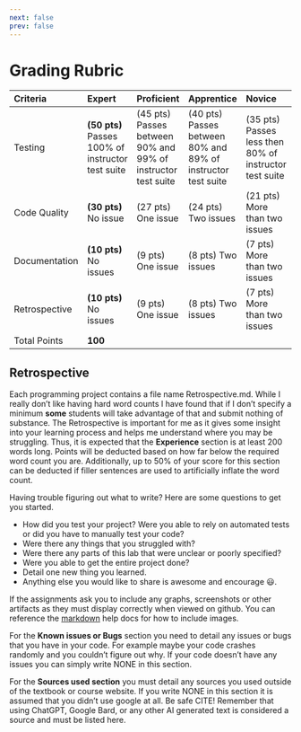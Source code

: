 ```yaml
---
next: false
prev: false
---
```


# Grading Rubric

| Criteria      | Expert                                            | Proficient                                                   | Apprentice                                                   | Novice                                                 | Unknown                            |
|:--------------|:--------------------------------------------------|:-------------------------------------------------------------|:-------------------------------------------------------------|:-------------------------------------------------------|:-----------------------------------|
| Testing       | **(50 pts)** Passes 100% of instructor test suite | (45 pts) Passes between 90% and 99% of instructor test suite | (40 pts) Passes between 80% and 89% of instructor test suite | (35 pts) Passes less then 80% of instructor test suite | (0 pts) Minimum standards not meet |
| Code Quality  | **(30 pts)** No issue                             | (27 pts) One issue                                           | (24 pts) Two issues                                          | (21 pts) More than two issues                          | (0 pts) Minimum standards not meet |
| Documentation | **(10 pts)** No issues                            | (9 pts) One issue                                            | (8 pts) Two issues                                           | (7 pts) More than two issues                           | (0 pts) Minimum standards not meet |
| Retrospective | **(10 pts)** No issues                            | (9 pts) One issue                                            | (8 pts) Two issues                                           | (7 pts) More than two issues                           | (0 pts) Minimum standards not meet |
| Total Points  | **100**                                                  |                                                              |                                                              |                                                        |                                    |


## Retrospective

Each programming project contains a file name Retrospective.md. While I really
don’t like having hard word counts I have found that if I don’t specify a
minimum **some** students will take advantage of that and submit nothing of
substance. The Retrospective is important for me as it gives some insight into
your learning process and helps me understand where you may be struggling. Thus,
it is expected that the **Experience** section is at least 200 words long.
Points will be deducted based on how far below the required word count you are.
Additionally, up to 50% of your score for this section can be deducted if filler
sentences are used to artificially inflate the word count.

Having trouble figuring out what to write? Here are some questions to get you
started.

- How did you test your project? Were you able to rely on automated tests or
  did you have to manually test your code?
- Were there any things that you struggled with?
- Were there any parts of this lab that were unclear or poorly specified?
- Were you able to get the entire project done?
- Detail one new thing you learned.
- Anything else you would like to share is awesome and encourage 😃.

If the assignments ask you to include any graphs, screenshots or other artifacts
as they must display correctly when viewed on github. You can reference the
[markdown](https://docs.github.com/en/get-started/writing-on-github/getting-started-with-writing-and-formatting-on-github/basic-writing-and-formatting-syntax#images)
help docs for how to include images.

For the **Known issues or Bugs** section you need to detail any issues or bugs
that you have in your code. For example maybe your code crashes randomly and you
couldn’t figure out why. If your code doesn’t have any issues you can simply
write NONE in this section.

For the **Sources used section** you must detail any sources you used outside of
the textbook or course website. If you write NONE in this section it is assumed
that you didn’t use google at all. Be safe CITE! Remember that using ChatGPT,
Google Bard, or any other AI generated text is considered a source and must be
listed here.

<!--@include: ../../parts/rubric-boiler.md-->
